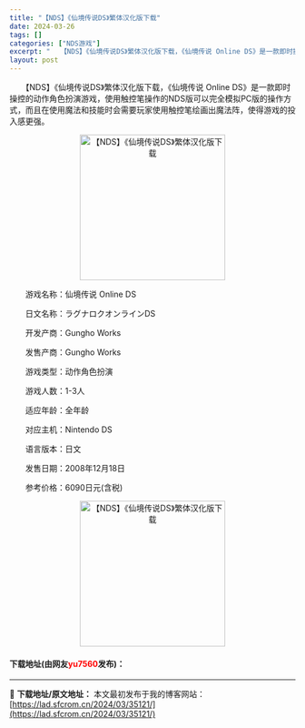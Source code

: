 ```yaml
---
title: "【NDS】《仙境传说DS》繁体汉化版下载"
date: 2024-03-26
tags: []
categories: ["NDS游戏"]
excerpt: "　　【NDS】《仙境传说DS》繁体汉化版下载，《仙境传说 Online DS》是一款即时操控的动作角色扮演游戏，使用触控笔操作的NDS版可以完全模拟PC版的操作方式，而且在使用魔法和技能时会需要玩家使用触控笔绘画出魔法阵，使得游戏的投入感更强。 　　游戏名称：仙境传说 Online DS 　　日文名&hellip;"
layout: post
---
```


 <p>　　【NDS】《仙境传说DS》繁体汉化版下载，《仙境传说 Online DS》是一款即时操控的动作角色扮演游戏，使用触控笔操作的NDS版可以完全模拟PC版的操作方式，而且在使用魔法和技能时会需要玩家使用触控笔绘画出魔法阵，使得游戏的投入感更强。</p> <p align="center"><img align="" border="0" src="https://lad.sfcrom.cn/wp-content/uploads/2024/03/20240326_66022dc101a3a.jpg" width="256" alt="【NDS】《仙境传说DS》繁体汉化版下载" /></p> <p>　　游戏名称：仙境传说 Online DS</p> <p>　　日文名称：ラグナロクオンラインDS</p> <p>　　开发产商：Gungho Works</p> <p>　　发售产商：Gungho Works</p> <p>　　游戏类型：动作角色扮演</p> <p>　　游戏人数：1-3人</p> <p>　　适应年龄：全年龄</p> <p>　　对应主机：Nintendo DS</p> <p>　　语言版本：日文</p> <p>　　发售日期：2008年12月18日</p> <p>　　参考价格：6090日元(含税)</p> <p align="center"><img align="" border="0" src="https://lad.sfcrom.cn/wp-content/uploads/2024/03/20240326_66022dc15fa79.jpg" width="256" alt="【NDS】《仙境传说DS》繁体汉化版下载" /></p> <p><h4>下载地址(由网友<font color="red">yu7560</font>发布)：</h4></p> 

---
📖 **下载地址/原文地址：** 本文最初发布于我的博客网站：[https://lad.sfcrom.cn/2024/03/35121/](https://lad.sfcrom.cn/2024/03/35121/)
